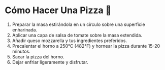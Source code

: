 # Cómo Hacer Una Pizza 🍕

1. Preparar la masa estirándola en un círculo sobre una superficie enharinada.
2. Aplicar una capa de salsa de tomate sobre la masa extendida.
3. Añadir queso mozzarella y tus ingredientes preferidos.
4. Precalentar el horno a 250°C (482°F) y hornear la pizza durante 15-20 minutos.
5. Sacar la pizza del horno.
6. Dejar enfriar ligeramente y disfrutar.
